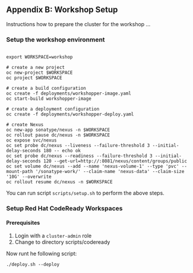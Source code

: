 ## Appendix B: Workshop Setup

Instructions how to prepare the cluster for the workshop ...

### Setup the workshop environment

```

export WORKSPACE=workshop

# create a new project
oc new-project $WORKSPACE
oc project $WORKSPACE

# create a build configuration
oc create -f deployments/workshopper-image.yaml
oc start-build workshopper-image

# create a deployment configuration
oc create -f deployments/workshopper-deploy.yaml

# create Nexus
oc new-app sonatype/nexus -n $WORKSPACE
oc rollout pause dc/nexus -n $WORKSPACE
oc expose svc/nexus
oc set probe dc/nexus --liveness --failure-threshold 3 --initial-delay-seconds 180 -- echo ok
oc set probe dc/nexus --readiness --failure-threshold 3 --initial-delay-seconds 120 --get-url=http://:8081/nexus/content/groups/public
oc set volume dc/nexus --add --name 'nexus-volume-1' --type 'pvc' --mount-path '/sonatype-work/' --claim-name 'nexus-data' --claim-size '10G' --overwrite
oc rollout resume dc/nexus -n $WORKSPACE

```

You can run script `scripts/setup.sh` to perform the above steps.

### Setup Red Hat CodeReady Workspaces

#### Prerequisites

1. Login with a `cluster-admin` role
2. Change to directory scripts/codeready

Now runt he following script:

```
./deploy.sh --deploy
```